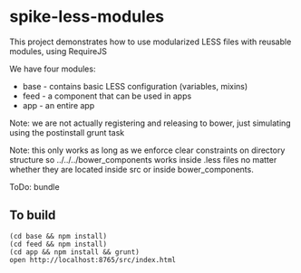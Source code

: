 spike-less-modules
==================

This project demonstrates how to use modularized LESS files with reusable modules, using RequireJS

We have four modules:
* base - contains basic LESS configuration (variables, mixins)
* feed - a component that can be used in apps
* app - an entire app

Note: we are not actually registering and releasing to bower, just simulating using the postinstall grunt task

Note: this only works as long as we enforce clear constraints on directory structure so ../../../bower_components works 
 inside .less files no matter whether they are located inside src or inside bower_components.

ToDo: bundle

To build
--------

    (cd base && npm install) 
    (cd feed && npm install)
    (cd app && npm install && grunt)
    open http://localhost:8765/src/index.html
    
